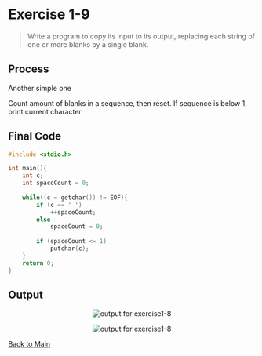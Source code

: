 # Exercise 1-9
> Write a program to copy its input to its output, replacing each string of one or more blanks by a single blank.

## Process
Another simple one

Count amount of blanks in a sequence, then reset. If sequence is below 1, print current character

## Final Code
```c
#include <stdio.h>

int main(){
	int c;
	int spaceCount = 0;
	
	while((c = getchar()) != EOF){
		if (c == ' ')
			++spaceCount;
		else
			spaceCount = 0;
		
		if (spaceCount <= 1)
			putchar(c);
	}
	return 0;
}
```
## Output
<p align="center">
    <image src="../assets/exercise1-9_output1.jpg" alt="output for exercise1-8" />
</p>
<p align="center">
    <image src="../assets/exercise1-9_output2.jpg" alt="output for exercise1-8" />
</p>

[Back to Main](../readme.md)
